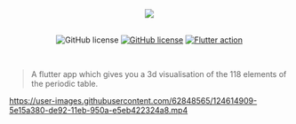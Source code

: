 <div align="center">
  <img src="https://res.cloudinary.com/vigneshshettyin/image/upload/v1625406997/a9l5iiz6qmzmhsf9vbiy.png">
</div>

<div align="center">

<br />

![GitHub license](https://img.shields.io/badge/Flutter%20ver.-2.2.2-9cf?style=for-the-badge&logo=flutter)
[![GitHub license](https://img.shields.io/badge/license-MIT-blue.svg?style=for-the-badge&logo=appveyor)](https://github.com/supunlakmal/thismypc/blob/master/LICENSE)
[![Flutter action](https://github.com/data-charya/Elemental/actions/workflows/flutter.yml/badge.svg?style=for-the-badge&logo=licence?branch=master)](https://github.com/data-charya/Elemental/actions/workflows/flutter.yml)

</div>

<br>

> A flutter app which gives you a 3d visualisation of the 118 elements of the periodic table.





https://user-images.githubusercontent.com/62848565/124614909-5e15a380-de92-11eb-950a-e5eb422324a8.mp4

